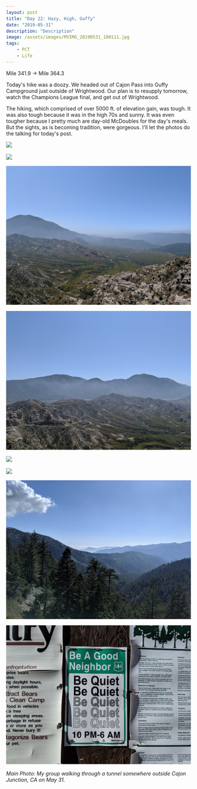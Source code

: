 ```yaml
---
layout: post
title: "Day 22: Hazy, High, Guffy"
date: "2019-05-31"
description: "Description"
image: /assets/images/MVIMG_20190531_100111.jpg
tags:
    - PCT
    - Life
---
```

Mile 341.9 -> Mile 364.3

Today's hike was a doozy. We headed out of Cajon Pass into Guffy Campground just outside of Wrightwood. Our plan is to resupply tomorrow, watch the Champions League final, and get out of Wrightwood. 

The hiking, which comprised of over 5000 ft. of elevation gain, was tough. It was also tough because it was in the high 70s and sunny. It was even tougher because I pretty much are day-old McDoubles for the day's meals. But the sights, as is becoming tradition, were gorgeous. I'll let the photos do the talking for today's post.

![](/assets/images/IMG_20190531_100456.jpg)

![](/assets/images/IMG_20190531_101442.jpg)

![](/assets/images/IMG_20190531_102953.jpg)

![](/assets/images/IMG_20190531_103222.jpg)

![](/assets/images/IMG_20190531_113340.jpg)

![](/assets/images/IMG_20190531_130039.jpg)

![](/assets/images/IMG_20190531_163946.jpg)

![](/assets/images/IMG_20190531_173408.jpg)

*Main Photo: My group walking through a tunnel somewhere outside Cajon Junction, CA on May 31.*
